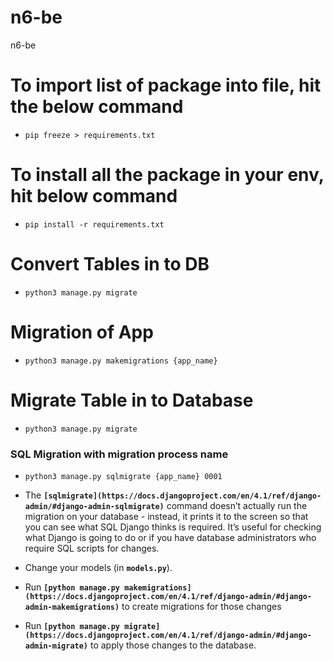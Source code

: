 # n6-be
n6-be


# To import list of package into file, hit the below command

- `pip freeze > requirements.txt`

# To install all the package in your env, hit below command

- `pip install -r requirements.txt`

# Convert Tables in to DB

- `python3 manage.py migrate`

# Migration of App

- `python3 manage.py makemigrations {app_name}`

# Migrate Table in to Database

- `python3 manage.py migrate`

### SQL Migration with migration process name

- `python3 manage.py sqlmigrate {app_name} 0001`

- The **`[sqlmigrate](https://docs.djangoproject.com/en/4.1/ref/django-admin/#django-admin-sqlmigrate)`** command doesn’t actually run the migration on your database - instead, it prints it to the screen so that you can see what SQL Django thinks is required. It’s useful for checking what Django is going to do or if you have database administrators who require SQL scripts for changes.

- Change your models (in **`models.py`**).

- Run **`[python manage.py makemigrations](https://docs.djangoproject.com/en/4.1/ref/django-admin/#django-admin-makemigrations)`** to create migrations for those changes
- Run **`[python manage.py migrate](https://docs.djangoproject.com/en/4.1/ref/django-admin/#django-admin-migrate)`** to apply those changes to the database.